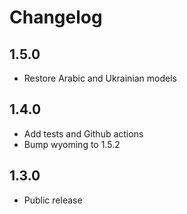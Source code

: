 # Changelog

## 1.5.0

- Restore Arabic and Ukrainian models

## 1.4.0

- Add tests and Github actions
- Bump wyoming to 1.5.2

## 1.3.0

- Public release
